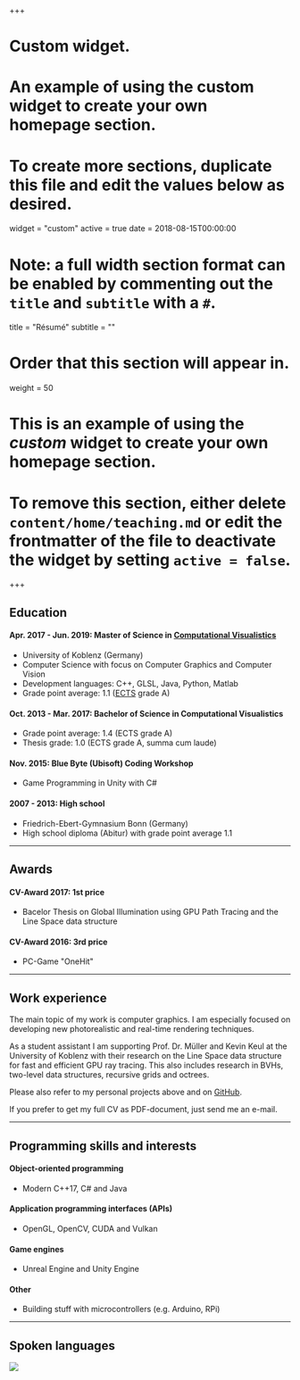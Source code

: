 +++
# Custom widget.
# An example of using the custom widget to create your own homepage section.
# To create more sections, duplicate this file and edit the values below as desired.
widget = "custom"
active = true
date = 2018-08-15T00:00:00

# Note: a full width section format can be enabled by commenting out the `title` and `subtitle` with a `#`.
title = "Résumé"
subtitle = ""

# Order that this section will appear in.
weight = 50

# This is an example of using the *custom* widget to create your own homepage section.

# To remove this section, either delete `content/home/teaching.md` or edit the frontmatter of the file to deactivate the widget by setting `active = false`.

+++

## Education
#### Apr. 2017 - Jun. 2019: Master of Science in [Computational Visualistics](https://www.uni-koblenz-landau.de/en/campus-koblenz/fb4/icv/)

- University of Koblenz (Germany)
- Computer Science with focus on Computer Graphics and Computer Vision
- Development languages: C++, GLSL, Java, Python, Matlab
- Grade point average: 1.1 ([ECTS](https://en.wikipedia.org/wiki/ECTS_grading_scale) grade A)

#### Oct. 2013 - Mar. 2017: Bachelor of Science in Computational Visualistics

- Grade point average: 1.4 (ECTS grade A)
- Thesis grade: 1.0 (ECTS grade A, summa cum laude)

#### Nov. 2015: Blue Byte (Ubisoft) Coding Workshop

- Game Programming in Unity with C#

#### 2007 - 2013: High school

- Friedrich-Ebert-Gymnasium Bonn (Germany)
- High school diploma (Abitur) with grade point average 1.1

___

## Awards

#### CV-Award 2017: 1st price

- Bacelor Thesis on Global Illumination using GPU Path Tracing and the Line Space data structure

#### CV-Award 2016: 3rd price

- PC-Game "OneHit"

___

## Work experience

The main topic of my work is computer graphics. I am especially focused on developing new photorealistic and real-time rendering techniques.

As a student assistant I am supporting Prof. Dr. Müller and Kevin Keul at the University of Koblenz with their research on the Line Space data structure for fast and efficient GPU ray tracing. 
This also includes research in BVHs, two-level data structures, recursive grids and octrees.

Please also refer to my personal projects above and on [GitHub](https://github.com/f-schroeder).

If you prefer to get my full CV as PDF-document, just send me an e-mail.

___

## Programming skills and interests

#### Object-oriented programming

- Modern C++17, C# and Java

#### Application programming interfaces (APIs)

- OpenGL, OpenCV, CUDA and Vulkan

#### Game engines

- Unreal Engine and Unity Engine

#### Other

- Building stuff with microcontrollers (e.g. Arduino, RPi)

___

## Spoken languages

![](img/languages.png)
